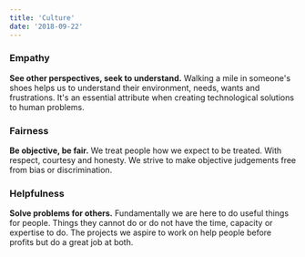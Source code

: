 ```yaml
---
title: 'Culture'
date: '2018-09-22'
---
```


### Empathy
**See other perspectives, seek to understand.**
Walking a mile in someone's shoes helps us to understand their environment, needs, wants and frustrations. It's an essential attribute when creating technological solutions to human problems.

### Fairness
**Be objective, be fair.**
We treat people how we expect to be treated. With respect, courtesy and honesty. We strive to make objective judgements free from bias or discrimination.

### Helpfulness
**Solve problems for others.**
Fundamentally we are here to do useful things for people. Things they cannot do or do not have the time, capacity or expertise to do. The projects we aspire to work on help people before profits but do a great job at both.
